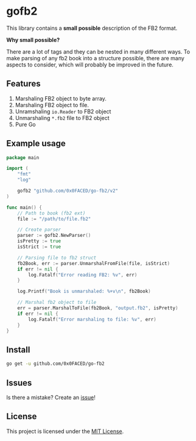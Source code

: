 # gofb2

This library contains a **small possible** description of the FB2 format.

**Why small possible?**

There are a lot of tags and they can be nested in many different ways. To make parsing of any fb2 book into a structure possible, there are many aspects to consider, which will probably be improved in the future.


## Features

1. Marshaling FB2 object to byte array.
2. Marshaling FB2 object to file. 
3. Unramshaling `io.Reader` to FB2 object
4. Unmarshaling `*.fb2` file to FB2 object
5. Pure Go

## Example usage

```go
package main

import (
	"fmt"
	"log"

	gofb2 "github.com/0x0FACED/go-fb2/v2"
)

func main() {
	// Path to book (fb2 ext)
	file := "/path/to/file.fb2"

	// Create parser
	parser := gofb2.NewParser()
	isPretty := true
	isStrict := true

	// Parsing file to fb2 struct
	fb2Book, err := parser.UnmarshalFromFile(file, isStrict)
	if err != nil {
		log.Fatalf("Error reading FB2: %v", err)
	}

	log.Printf("Book is unmarshaled: %+v\n", fb2Book)

	// Marshal fb2 object to file
	err = parser.MarshalToFile(fb2Book, "output.fb2", isPretty)
	if err != nil {
		log.Fatalf("Error marshaling to file: %v", err)
	}
}
```

## Install

```sh
go get -u github.com/0x0FACED/go-fb2
```

## Issues

Is there a mistake? Create an [issue](https://github.com/0x0FACED/go-fb2/issues)!

## License

This project is licensed under the [MIT License](https://opensource.org/licenses/MIT).
